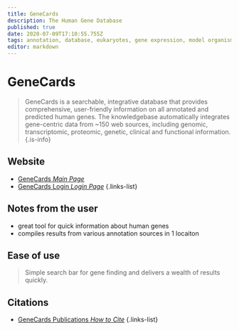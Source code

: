 ```yaml
---
title: GeneCards
description: The Human Gene Database
published: true
date: 2020-07-09T17:10:55.755Z
tags: annotation, database, eukaryotes, gene expression, model organism, curated, gene annotation
editor: markdown
---
```


# GeneCards

>GeneCards is a searchable, integrative database that provides comprehensive, user-friendly information on all annotated and predicted human genes. The knowledgebase automatically integrates gene-centric data from ~150 web sources, including genomic, transcriptomic, proteomic, genetic, clinical and functional information.
{.is-info}

 

## Website 

- [GeneCards *Main Page*](https://www.genecards.org/)
- [GeneCards Login *Login Page*](https://glm.genecards.org/#input)
{.links-list}

## Notes from the user
- great tool for quick information about human genes
- compiles results from various annotation sources in 1 locaiton

## Ease of use
> Simple search bar for gene finding and delivers a wealth of results quickly. 
## Citations

- [GeneCards Publications *How to Cite*](https://www.genecards.org/Guide/Publications)
{.links-list}